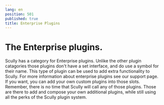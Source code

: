 ```yaml
---
lang: en
position: 501
published: true
title: Enterprise Plugins
---
```


# The Enterprise plugins.

Scully has a category for Enterprise plugins. Unlike the other plugin catagories those plugins don't have a set interface, and do use a symbol for their name. This type of plugin can be used to add extra functionality to Scully.
For more information about enterprise plugins see our support page. If you want, you can add your own custom plugins into those slots.
Remember, there is no time that Scully will call any of those plugins. Those are there to add and compose your own additional plugins, while still using all the perks of the Scully plugin system.
